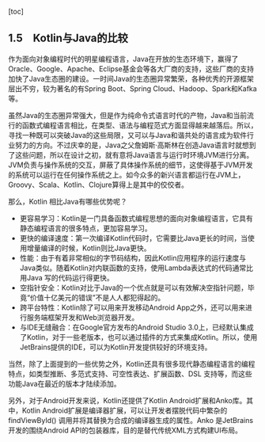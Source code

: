 [toc]

## 1.5　Kotlin与Java的比较

作为面向对象编程时代的明星编程语言，Java在开放的生态环境下，赢得了Oracle、Google、Apache、Eclipse基金会等各大厂商的支持，这些厂商的支持加快了Java生态圈的建设。一时间Java的生态圈异常繁荣，各种优秀的开源框架层出不穷，较为著名的有Spring Boot、Spring Cloud、Hadoop、Spark和Kafka等。

虽然Java的生态圈异常强大，但是作为纯命令式语言时代的产物，Java和当前流行的函数式编程语言相比，在类型、语法与编程范式方面显得越来越落后。所以，寻找一种既可以突破Java的这些局限，又可以与Java和谐共处的语言成为软件行业努力的方向。不过庆幸的是，Java之父詹姆斯·高斯林在创造Java语言时就想到了这些问题，所以在设计之初，就有意将Java语言与运行时环境JVM进行分离。JVM负责与操作系统的交互，屏蔽了具体操作系统的细节，这使得基于JVM开发的系统可以运行在任何操作系统之上。如今众多的新兴语言都运行在JVM上，Groovy、Scala、Kotlin、Clojure算得上是其中的佼佼者。

那么，Kotlin 相比Java有哪些优势呢？

+ 更容易学习：Kotlin是一门具备函数式编程思想的面向对象编程语言，它具有静态编程语言的很多特点，更加容易学习。
+ 更快的编译速度：第一次编译Kotlin代码时，它需要比Java更长的时间，当使用增量编译的时候，Kotlin则比Java更快。
+ 性能：由于有着非常相似的字节码结构，因此Kotlin应用程序的运行速度与Java类似。随着Kotlin对内联函数的支持，使用Lambda表达式的代码通常比用Java 写的代码运行得更快。
+ 空指针安全：Kotlin对比于Java的一个优点就是可以有效解决空指针问题，毕竟“价值十亿美元的错误”不是人人都犯得起的。
+ 跨平台特性：Kotlin除了可以用来开发移动Android App之外，还可以用来进行服务端框架开发和Web浏览器开发。
+ 与IDE无缝融合：在Google官方发布的Android Studio 3.0上，已经默认集成了Kotlin，对于一些老版本，也可以通过插件的方式来集成Kotlin。所以，使用JetBrains提供的IDE，可以为Kotlin开发提供较好的环境支持。

当然，除了上面提到的一些优势之外，Kotlin还具有很多现代静态编程语言的编程特点，如类型推断、多范式支持、可空性表达、扩展函数、DSL 支持等，而这些功能Java在最近的版本才陆续添加。

另外，对于Android开发来说，Kotlin还提供了Kotlin Android扩展和Anko库。其中，Kotlin Android扩展是编译器扩展，可以让开发者摆脱代码中繁杂的 findViewById() 调用并将其替换为合成的编译器生成的属性。Anko 是JetBrains开发的围绕Android API的包装器库，目的是替代传统XML方式构建UI布局。

